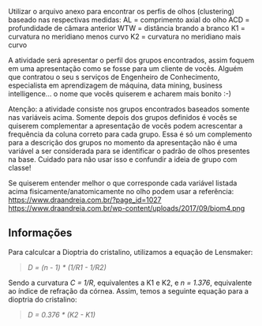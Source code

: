 Utilizar o arquivo anexo para encontrar os perfis de olhos (clustering) baseado nas respectivas medidas:
AL = comprimento axial do olho
ACD = profundidade de câmara anterior
WTW = distância brando a branco
K1 = curvatura no meridiano menos curvo
K2 = curvatura no meridiano mais curvo

A atividade será apresentar o perfil dos grupos encontrados, assim foquem em uma apresentação como se fosse para um cliente de vocês. Alguém que contratou o seu s serviços de Engenheiro de Conhecimento, especialista em aprendizagem de máquina, data mining, business intelligence... o nome que vocês quiserem e acharem mais bonito :-)

Atenção: a atividade consiste nos grupos encontrados baseados somente nas variáveis acima. Somente depois dos grupos definidos é vocês se quiserem complementar a apresentação de vocês podem acrescentar  a frequência da coluna correto para cada grupo. Essa é só um complemento para a descrição dos grupos no momento da apresentação não é uma variável a ser considerada para se identificar o padrão de olhos presentes na base. Cuidado para não usar isso e confundir a ideia de grupo com classe!

Se quiserem entender melhor o que corresponde cada variável listada acima fisicamente/anatomicamente no olho podem usar a referência:
https://www.draandreia.com.br/?page_id=1027
https://www.draandreia.com.br/wp-content/uploads/2017/09/biom4.png

## Informações

Para calculcar a Dioptria do cristalino, utilizamos a equação de Lensmaker:

> _D = (n - 1) * (1/R1 - 1/R2)_

Sendo a curvatura _C = 1/R_, equivalentes a K1 e K2, e _n = 1.376_, equivalente ao índice de refração da córnea. Assim, temos a seguinte equação para a dioptria do cristalino:

> _D = 0.376 * (K2 - K1)_